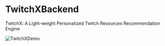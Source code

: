 # TwitchXBackend
TwitchX: A Light-weight Personalized Twitch Resources Recommendation Engine

![TwitchXDemo](TwitchXDemo.gif)
